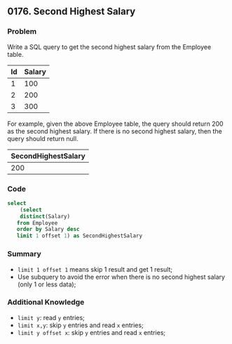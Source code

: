 ## 0176. Second Highest Salary



### Problem

Write a SQL query to get the second highest salary from the Employee table.


| Id | Salary |
|----|---|
| 1  | 100    |
| 2  | 200    |
| 3  | 300    |

For example, given the above Employee table, the query should return 200 as the second highest salary. If there is no second highest salary, then the query should return null.


| SecondHighestSalary |
|---|
| 200                 |



### Code

```sql
select
	(select 
   	distinct(Salary)
   from Employee
   order by Salary desc
   limit 1 offset 1) as SecondHighestSalary
```



### Summary

- `limit 1 offset 1` means skip 1 result and get 1 result;
- Use subquery to avoid the error when there is no second highest salary (only 1 or less data);



### Additional Knowledge

- `limit y`: read `y` entries;
- `limit x,y`: skip `y` entries and read `x` entries;
- `limit y offset x`: skip `y` entries and read `x` entries;